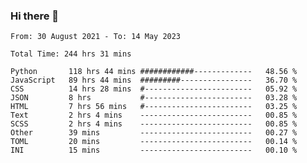 ### Hi there 👋

<!--
**dominoto/dominoto** is a ✨ _special_ ✨ repository because its `README.md` (this file) appears on your GitHub profile.

Here are some ideas to get you started:

- 🔭 I’m currently working on ...
- 🌱 I’m currently learning ...
- 👯 I’m looking to collaborate on ...
- 🤔 I’m looking for help with ...
- 💬 Ask me about ...
- 📫 How to reach me: ...
- 😄 Pronouns: ...
- ⚡ Fun fact: ...
-->
<!--START_SECTION:waka-->

```text
From: 30 August 2021 - To: 14 May 2023

Total Time: 244 hrs 31 mins

Python       118 hrs 44 mins ############-------------   48.56 %
JavaScript   89 hrs 44 mins  #########----------------   36.70 %
CSS          14 hrs 28 mins  #------------------------   05.92 %
JSON         8 hrs           #------------------------   03.28 %
HTML         7 hrs 56 mins   #------------------------   03.25 %
Text         2 hrs 4 mins    -------------------------   00.85 %
SCSS         2 hrs 4 mins    -------------------------   00.85 %
Other        39 mins         -------------------------   00.27 %
TOML         20 mins         -------------------------   00.14 %
INI          15 mins         -------------------------   00.10 %
```

<!--END_SECTION:waka-->
